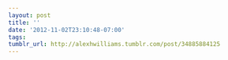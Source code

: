 ```yaml
---
layout: post
title: ''
date: '2012-11-02T23:10:48-07:00'
tags: 
tumblr_url: http://alexhwilliams.tumblr.com/post/34885884125
---
```

<a href=""></a>
